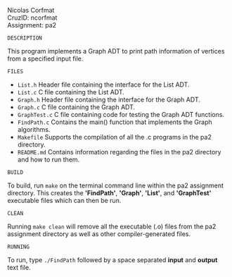 Nicolas Corfmat<br>
CruzID: ncorfmat<br>
Assignment: pa2

```
DESCRIPTION
``` 
This program implements a Graph ADT to print path information of vertices from a specified input file.

```
FILES
```
+ `List.h` Header file containing the interface for the List ADT.
+ `List.c` C file containing the List ADT.
+ `Graph.h` Header file containing the interface for the Graph ADT.
+ `Graph.c` C file containing the Graph ADT.
+ `GraphTest.c` C file containing code for testing the Graph ADT functions.
+ `FindPath.c` Contains the main() function that implements the Graph algorithms.
+ `Makefile` Supports the compilation of all the .c programs in the pa2 directory.
+ `README.md` Contains information regarding the files in the pa2 directory and how to run them.

```
BUILD
``` 
To build, run `make` on the terminal command line within the pa2 assignment directory. This creates the **'FindPath'**, **'Graph'**, **'List'**, and **'GraphTest'**  executable files which can then be run.
```
CLEAN
```
Running `make clean` will remove all the executable (.o) files from the pa2 assignment directory as well as other compiler-generated files.
```
RUNNING
```
To run, type `./FindPath` followed by a space separated **input** and **output** text file.
